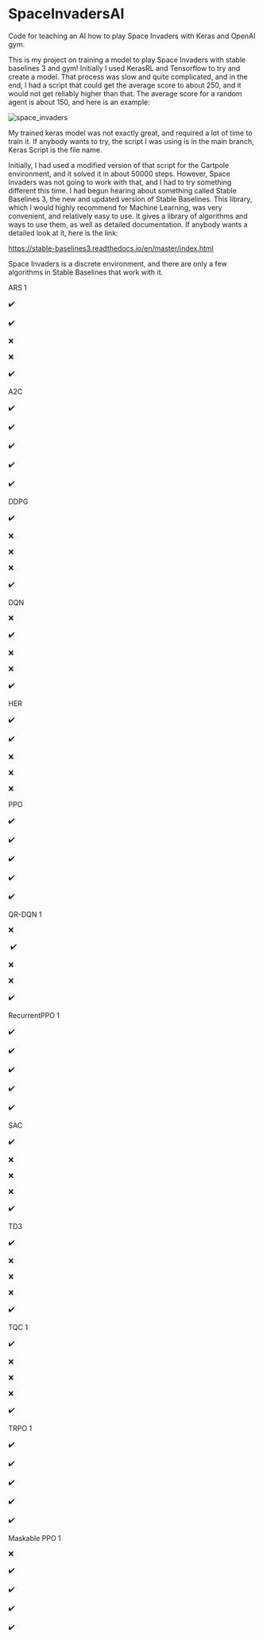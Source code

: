 # SpaceInvadersAI
Code for teaching an AI how to play Space Invaders with Keras and OpenAI gym. 

This is my project on training a model to play Space Invaders with stable baselines 3 and gym! Initially I used KerasRL and Tensorflow to try and create a model. That process was slow and quite complicated, and in the end, I had a script that could get the average score to about 250, and it would not get reliably higher than that. The average score for a random agent is about 150, and here is an example: 

![space_invaders](https://user-images.githubusercontent.com/53868567/176220892-61a10366-5da4-49b0-a463-a667a4e1f07b.gif)


My trained keras model was not exactly great, and required a lot of time to train it. If anybody wants to try, the script I was using is in the main branch, Keras Script is the file name.

Initially, I had used a modified version of that script for the Cartpole environment, and it solved it in about 50000 steps. However, Space Invaders was not going to work with that, and I had to try something different this time. I had begun hearing about something called Stable Baselines 3, the new and updated version of Stable Baselines. This library, which I would highly recommend for Machine Learning, was very convenient, and relatively easy to use. It gives a library of algorithms and ways to use them, as well as detailed documentation. If anybody wants a detailed look at it, here is the link:

https://stable-baselines3.readthedocs.io/en/master/index.html

Space Invaders is a discrete environment, and there are only a few algorithms in Stable Baselines that work with it. 

ARS 1

✔️

✔️

❌

❌

✔️

A2C

✔️

✔️

✔️

✔️

✔️

DDPG

✔️

❌

❌

❌

✔️

DQN

❌

✔️

❌

❌

✔️

HER

✔️

✔️

❌

❌

❌

PPO

✔️

✔️

✔️

✔️

✔️

QR-DQN 1

❌

️ ✔️

❌

❌

✔️

RecurrentPPO 1

✔️

✔️

✔️

✔️

✔️

SAC

✔️

❌

❌

❌

✔️

TD3

✔️

❌

❌

❌

✔️

TQC 1

✔️

❌

❌

❌

✔️

TRPO 1

✔️

✔️

✔️

✔️

✔️

Maskable PPO 1

❌

✔️

✔️

✔️

✔️
